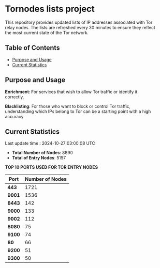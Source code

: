 # Tornodes lists project

This repository provides updated lists of IP addresses associated with Tor relay nodes. The lists are refreshed every 30 minutes to ensure they reflect the most current state of the Tor network.

## Table of Contents

- [Purpose and Usage](#purpose-and-usage)
- [Current Statistics](#current-statistics)


## Purpose and Usage

**Enrichment**: For services that wish to allow Tor traffic or identify it correctly.

**Blacklisting**: For those who want to block or control Tor traffic, understanding which IPs belong to Tor can be a starting point with a high accuracy.

## Current Statistics

Last update time : 2024-10-27 03:00:08 UTC

- **Total Number of Nodes**: 8890
- **Total of Entry Nodes**: 5157

**TOP 10 PORTS USED FOR TOR ENTRY NODES**

| **Port** | **Number of Nodes** |
|------|-----------------|
| **443**   | 1721  |
| **9001**   | 1536  |
| **8443**   | 142  |
| **9000**   | 133  |
| **9002**   | 112  |
| **8080**   | 75  |
| **9100**   | 74  |
| **80**   | 66  |
| **9200**   | 51  |
| **9300**   | 50  |

